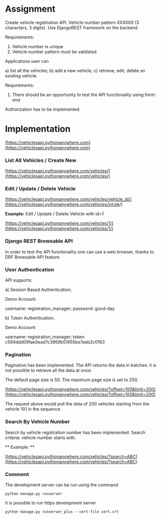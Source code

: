 # Assignment

Create vehicle registration API. Vehicle number pattern XXX000 (3 characters, 3 digits).
Use DjangoREST framework on the backend.

Requirements:
1) Vehicle number is unique
2) Vehicle number pattern must be validated

Applications user can

a) list all the vehicles;
b) add a new vehicle;
c) retrieve, edit, delete an existing vehicle.

Requirements:
1) There should be an opportunity to test the API functionality using front-end

Authorization has to be implemented.


# Implementation

[https://vehiclesapi.pythonanywhere.com](https://vehiclesapi.pythonanywhere.com)


### List All Vehicles / Create New 

[https://vehiclesapi.pythonanywhere.com/vehicles/](https://vehiclesapi.pythonanywhere.com/vehicles/)

### Edit / Update / Delete Vehicle

[https://vehiclesapi.pythonanywhere.com/vehicles/vehicle_id/](https://vehiclesapi.pythonanywhere.com/vehicles/<int:pk>/)

**Example:** Edit / Update / Delete Vehicle with id=1

[https://vehiclesapi.pythonanywhere.com/vehicles/1/](https://vehiclesapi.pythonanywhere.com/vehicles/1/)

### Django REST Browsable API

In order to test the API functionality one can use a web browser, thanks to DRF Browsable API feature.

### User Authentication

API supports:

a) Session Based Authentication;

Demo Account: 

username: registration_manager; password: good-day

b) Token Authentication;

Demo Account:

username: registration_manager; token: c594ddd09fae0ead7c3969b51955be7aeb2c0163

### Pagination

Pagination has been implemented. The API returns the data in batches: it is not possible to 
retrieve all the data at once.

The default page size is 50. The maximum page size is set to 250.

[https://vehiclesapi.pythonanywhere.com/vehicles/?offset=100&limit=200](https://vehiclesapi.pythonanywhere.com/vehicles/?offset=100&limit=200)

The request above would pull the data of 200 vehicles starting from the vehicle 101 in the sequence.


### Search By Vehicle Number

Search by vehicle registration number has been implemented. 
Search criteria: vehicle number starts with.

** Example: **

[https://vehiclesapi.pythonanywhere.com/vehicles/?search=ABC](https://vehiclesapi.pythonanywhere.com/vehicles/?search=ABC)

### Comment

The development server can be run using the command

    python manage.py runserver

It is possible to run https development server

    python manage.py runserver_plus --cert-file cert.crt
